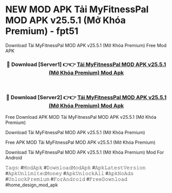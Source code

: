 # NEW MOD APK Tải MyFitnessPal MOD APK v25.5.1 (Mở Khóa Premium) - fpt51
Download Tải MyFitnessPal MOD APK v25.5.1 (Mở Khóa Premium) Free Mod APK

<div align="center">
<h3>🔴 Download [Server1] 👉👉 <a href="https://apk-comot.site?title=Tải_MyFitnessPal_MOD_APK_v25.5.1_(Mở_Khóa_Premium)">Tải MyFitnessPal MOD APK v25.5.1 (Mở Khóa Premium) Mod Apk</a></h3><br>

<h3>🔴 Download [Server2] 👉👉 <a href="https://apk-comot.site?title=Tải_MyFitnessPal_MOD_APK_v25.5.1_(Mở_Khóa_Premium)">Tải MyFitnessPal MOD APK v25.5.1 (Mở Khóa Premium) Mod Apk</a></h3>
</div>


Free Download APK MOD Tải MyFitnessPal MOD APK v25.5.1 (Mở Khóa Premium)

Download Tải MyFitnessPal MOD APK v25.5.1 (Mở Khóa Premium) 

Free APK MOD Tải MyFitnessPal MOD APK v25.5.1 (Mở Khóa Premium) 

Download Tải MyFitnessPal MOD APK v25.5.1 (Mở Khóa Premium) Mod For Android

𝚃𝚊𝚐𝚜: #𝙼𝚘𝚍𝙰𝚙𝚔 #𝙳𝚘𝚠𝚗𝚕𝚘𝚊𝚍𝙼𝚘𝚍𝙰𝚙𝚔 #𝙰𝚙𝚔𝙻𝚊𝚝𝚎𝚜𝚝𝚅𝚎𝚛𝚜𝚒𝚘𝚗 #𝙰𝚙𝚔𝚄𝚗𝚕𝚒𝚖𝚒𝚝𝚎𝚍𝙼𝚘𝚗𝚎𝚢 #𝙰𝚙𝚔𝚄𝚗𝚕𝚘𝚌𝚔𝙰𝚕𝚕 #𝙰𝚙𝚔𝙽𝚘𝙰𝚍𝚜 #𝚄𝚗𝚕𝚘𝚌𝚔𝙿𝚛𝚎𝚖𝚒𝚞𝚖 #𝙵𝚘𝚛𝙰𝚗𝚍𝚛𝚘𝚒𝚍 #𝙵𝚛𝚎𝚎𝙳𝚘𝚠𝚗𝚕𝚘𝚊𝚍 #home_design_mod_apk